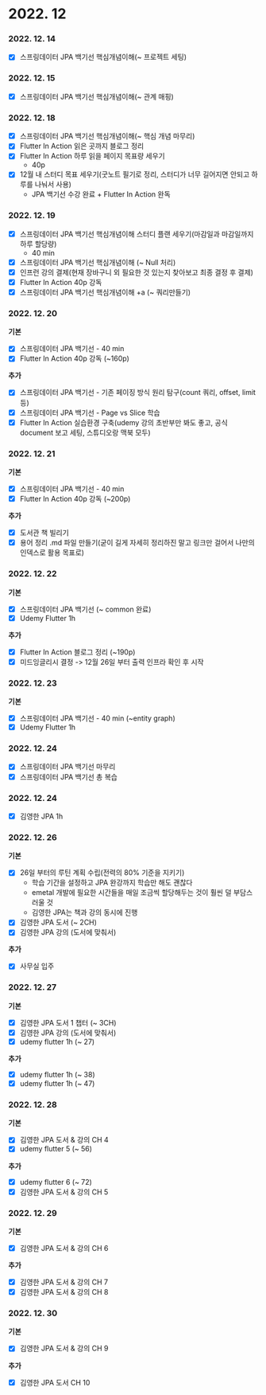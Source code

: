 # 2022. 12

### 2022. 12. 14 <a href="#2022-12-14" id="2022-12-14"></a>

* [x] 스프링데이터 JPA 백기선 핵심개념이해(\~ 프로젝트 세팅)

### 2022. 12. 15 <a href="#2022-12-15" id="2022-12-15"></a>

* [x] 스프링데이터 JPA 백기선 핵심개념이해(\~ 관계 매핑)

### 2022. 12. 18 <a href="#2022-12-18" id="2022-12-18"></a>

* [x] 스프링데이터 JPA 백기선 핵심개념이해(\~ 핵심 개념 마무리)
* [x] Flutter In Action 읽은 곳까지 블로그 정리
* [x] Flutter In Action 하루 읽을 페이지 목표량 세우기
  * 40p
* [x] 12월 내 스터디 목표 세우기(굿노트 필기로 정리, 스터디가 너무 길어지면 안되고 하루를 나눠서 사용)
  * JPA 백기선 수강 완료 + Flutter In Action 완독

### 2022. 12. 19 <a href="#2022-12-19" id="2022-12-19"></a>

* [x] 스프링데이터 JPA 백기선 핵심개념이해 스터디 플랜 세우기(마감일과 마감일까지 하루 할당량)
  * 40 min
* [x] 스프링데이터 JPA 백기선 핵심개념이해 (\~ Null 처리)
* [x] 인프런 강의 결제(현재 장바구니 외 필요한 것 있는지 찾아보고 최종 결정 후 결제)
* [x] Flutter In Action 40p 강독
* [x] 스프링데이터 JPA 백기선 핵심개념이해 +a (\~ 쿼리만들기)

### 2022. 12. 20 <a href="#2022-12-20" id="2022-12-20"></a>

**기본**

* [x] 스프링데이터 JPA 백기선 - 40 min
* [x] Flutter In Action 40p 강독 (\~160p)

**추가**

* [x] 스프링데이터 JPA 백기선 - 기존 페이징 방식 원리 탐구(count 쿼리, offset, limit 등)
* [x] 스프링데이터 JPA 백기선 - Page vs Slice 학습
* [x] Flutter In Action 실습환경 구축(udemy 강의 초반부만 봐도 좋고, 공식 document 보고 세팅, 스튜디오랑 맥북 모두)

### 2022. 12. 21 <a href="#2022-12-21" id="2022-12-21"></a>

**기본**

* [x] 스프링데이터 JPA 백기선 - 40 min
* [x] Flutter In Action 40p 강독 (\~200p)

**추가**

* [x] 도서관 책 빌리기
* [x] 용어 정리 .md 파일 만들기(굳이 길게 자세히 정리하진 말고 링크만 걸어서 나만의 인덱스로 활용 목표로)

### 2022. 12. 22 <a href="#2022-12-22" id="2022-12-22"></a>

**기본**

* [x] 스프링데이터 JPA 백기선 (\~ common 완료)
* [x] Udemy Flutter 1h

**추가**

* [x] Flutter In Action 블로그 정리 (\~190p)
* [x] 미드잉글리시 결정 -> 12월 26일 부터 출력 인프라 확인 후 시작

### 2022. 12. 23 <a href="#2022-12-23" id="2022-12-23"></a>

**기본**

* [x] 스프링데이터 JPA 백기선 - 40 min (\~entity graph)
* [x] Udemy Flutter 1h

### 2022. 12. 24 <a href="#2022-12-24" id="2022-12-24"></a>

* [x] 스프링데이터 JPA 백기선 마무리
* [x] 스프링데이터 JPA 백기선 총 복습

### 2022. 12. 24 <a href="#2022-12-24-1" id="2022-12-24-1"></a>

* [x] 김영한 JPA 1h

### 2022. 12. 26 <a href="#2022-12-26" id="2022-12-26"></a>

**기본**

* [x] 26일 부터의 루틴 계획 수립(전력의 80% 기준을 지키기)
  * 학습 기간을 설정하고 JPA 완강까지 학습만 해도 괜찮다
  * emetal 개발에 필요한 시간들을 매일 조금씩 할당해두는 것이 훨씬 덜 부담스러울 것
  * 김영한 JPA는 책과 강의 동시에 진행
* [x] 김영한 JPA 도서 (\~ 2CH)
* [x] 김영한 JPA 강의 (도서에 맞춰서)

**추가**

* [x] 사무실 입주

### 2022. 12. 27 <a href="#2022-12-27" id="2022-12-27"></a>

**기본**

* [x] 김영한 JPA 도서 1 챕터 (\~ 3CH)
* [x] 김영한 JPA 강의 (도서에 맞춰서)
* [x] udemy flutter 1h (\~ 27)

**추가**

* [x] udemy flutter 1h (\~ 38)
* [x] udemy flutter 1h (\~ 47)

### 2022. 12. 28 <a href="#2022-12-28" id="2022-12-28"></a>

**기본**

* [x] 김영한 JPA 도서 & 강의 CH 4
* [x] udemy flutter 5 (\~ 56)

**추가**

* [x] udemy flutter 6 (\~ 72)
* [x] 김영한 JPA 도서 & 강의 CH 5

### 2022. 12. 29 <a href="#2022-12-29" id="2022-12-29"></a>

**기본**

* [x] 김영한 JPA 도서 & 강의 CH 6

**추가**

* [x] 김영한 JPA 도서 & 강의 CH 7
* [x] 김영한 JPA 도서 & 강의 CH 8

### 2022. 12. 30 <a href="#2022-12-30" id="2022-12-30"></a>

**기본**

* [x] 김영한 JPA 도서 & 강의 CH 9

**추가**

* [x] 김영한 JPA 도서 CH 10
